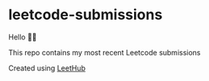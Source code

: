 # leetcode-submissions

Hello 👋🏼

This repo contains my most recent Leetcode submissions

Created using [LeetHub](https://github.com/QasimWani/LeetHub)
